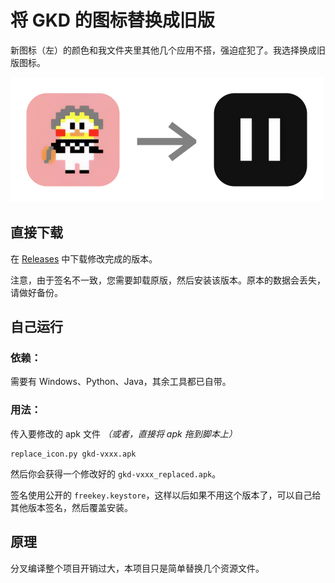 # 将 GKD 的图标替换成旧版
新图标（左）的颜色和我文件夹里其他几个应用不搭，强迫症犯了。我选择换成旧版图标。

<img src="theme.png" width="500px">

## 直接下载
在 [Releases](https://github.com/zetaloop/gkd-replace-icon/releases) 中下载修改完成的版本。

注意，由于签名不一致，您需要卸载原版，然后安装该版本。原本的数据会丢失，请做好备份。

## 自己运行
### 依赖：
需要有 Windows、Python、Java，其余工具都已自带。

### 用法：
传入要修改的 apk 文件 _（或者，直接将 apk 拖到脚本上）_
```
replace_icon.py gkd-vxxx.apk
```
然后你会获得一个修改好的 `gkd-vxxx_replaced.apk`。

签名使用公开的 `freekey.keystore`，这样以后如果不用这个版本了，可以自己给其他版本签名，然后覆盖安装。

## 原理

分叉编译整个项目开销过大，本项目只是简单替换几个资源文件。
